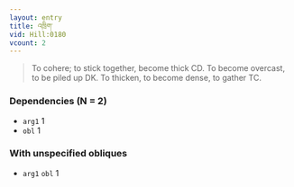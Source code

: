 ```yaml
---
layout: entry
title: འཁྲིག་
vid: Hill:0180
vcount: 2
---
```

> To cohere; to stick together, become thick CD\. To become overcast, to be piled up DK\. To thicken, to become dense, to gather TC\.


### Dependencies (N = 2)
* `arg1` 1
* `obl` 1


### With unspecified obliques
* `arg1` `obl` 1
